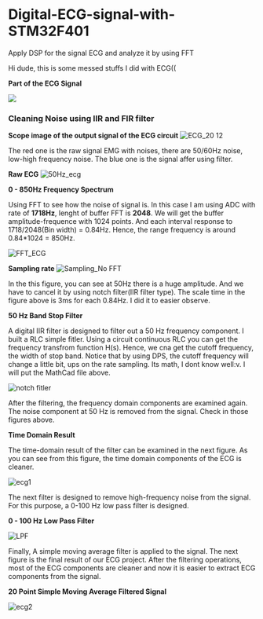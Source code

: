 # Digital-ECG-signal-with-STM32F401
Apply DSP for the signal ECG and analyze it by using FFT 

Hi dude, this is some messed stuffs I did with ECG((

**Part of the ECG Signal**

![](https://mozanunal.com/images/ekg15.jpg)

### Cleaning Noise using IIR and FIR filter

**Scope image of the output signal of the ECG circuit**
![ECG_20 12](https://github.com/Black-Blue-russia/Digital-ECG-signal-with-STM32F401/assets/65806300/18486202-8a03-4a4f-860e-a0fe898360dc)


The red one is the raw signal EMG with noises, there are 50/60Hz noise, low-high frequency noise. 
The blue one is the signal affer using filter.

**Raw ECG**
![50Hz_ecg](https://github.com/Black-Blue-russia/Digital-ECG-signal-with-STM32F401/assets/65806300/686873fe-c7a4-4336-a2e4-5d628e7dc44b)





**0 - 850Hz Frequency Spectrum**

Using FFT to see how the noise of signal is. In this case I am using ADC with rate of **1718Hz**, lenght of buffer FFT is **2048**. We will get the buffer amplitude-frequence with 1024 points. And each interval response to 1718/2048(Bin width) = 0.84Hz. Hence, the range frequency is around 0.84*1024 = 850Hz.  

![FFT_ECG](https://github.com/Black-Blue-russia/Digital-ECG-signal-with-STM32F401/assets/65806300/f92cfadc-2617-439d-a3fe-b362a7b6bd61)

**Sampling rate**
![Sampling_No FFT ](https://github.com/Black-Blue-russia/Digital-ECG-signal-with-STM32F401/assets/65806300/24faf78a-73c7-424d-bad0-bef9279a29cb)


In the this figure, you can see at 50Hz there is a huge amplitude. And we have to cancel it by using notch filter(IIR filter type). The scale time in the figure above is 3ms for each 0.84Hz. I did it to easier observe. 


**50 Hz Band Stop Filter**

A digital IIR filter is designed to filter out a 50 Hz frequency component. I built a RLC simple fitler. Using a circuit continuous RLC you can get the frequency transfrom function H(s). Hence, we cna get the cutoff frequency, the width of stop band.
Notice that by using DPS, the cutoff frequency will change a little bit, ups on the rate sampling. Its math, I dont know well:v. I will put the MathCad file above. 

![notch fitler](https://github.com/Black-Blue-russia/Digital-ECG-signal-with-STM32F401/assets/65806300/69b9a29d-ff17-4496-b505-1450bf45a47a)


After the filtering, the frequency domain components are examined again. The noise component at 50 Hz is removed from the signal. Check in those figures above. 


**Time Domain Result**

The time-domain result of the filter can be examined in the next figure. As you can see from this figure, the time domain components of the ECG is cleaner.

![ecg1](https://github.com/Black-Blue-russia/Digital-ECG-signal-with-STM32F401/assets/65806300/c006e620-0d1f-4dbd-a066-a37b0176434c)


The next filter is designed to remove high-frequency noise from the signal. For this purpose, a 0-100 Hz low pass filter is designed.

**0 - 100 Hz Low Pass Filter**

![LPF](https://github.com/Black-Blue-russia/Digital-ECG-signal-with-STM32F401/assets/65806300/46cc2384-f57a-40c9-9e2d-d38ab7f11c61)



Finally, A simple moving average filter is applied to the signal. The next figure is the final result of our ECG project. After the filtering operations, most of the ECG components are cleaner and now it is easier to extract ECG components from the signal.

**20 Point Simple Moving Average Filtered Signal**

![ecg2](https://github.com/Black-Blue-russia/Digital-ECG-signal-with-STM32F401/assets/65806300/83b75d12-743c-4507-878a-2008ff889cf6)



